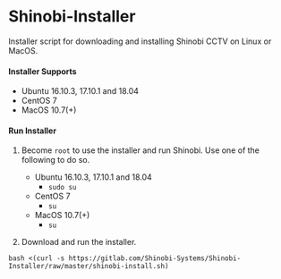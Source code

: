 # Shinobi-Installer
Installer script for downloading and installing Shinobi CCTV on Linux or MacOS.

#### Installer Supports

- Ubuntu 16.10.3, 17.10.1 and 18.04
- CentOS 7
- MacOS 10.7(+)

#### Run Installer

1. Become `root` to use the installer and run Shinobi. Use one of the following to do so.

    - Ubuntu 16.10.3, 17.10.1 and 18.04
        - `sudo su`
    - CentOS 7
        - `su`
    - MacOS 10.7(+)
        - `su`
2. Download and run the installer.

```
bash <(curl -s https://gitlab.com/Shinobi-Systems/Shinobi-Installer/raw/master/shinobi-install.sh)
```
